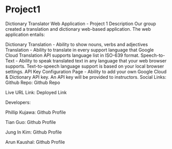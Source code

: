 # Project1
Dictionary Translator Web Application - Project 1
Description
Our group created a translation and dictionary web-based application. The web application entails:

Dictionary Translation - Ability to show nouns, verbs and adjectives
Translation - Ability to translate in every support language that Google Cloud Translation API supports language list in ISO-639 format.
Speech-to-Text - Ability to speak translated text in any language that your web browser supports. Text-to-speech language support is based on your local browser settings.
API Key Configuration Page - Ability to add your own Google Cloud & Dictionary API key. An API key will be provided to instructors.
Social Links:
Github Repo: Github Repo

Live URL Link: Deployed Link

Developers:

Phillip Kujawa: Github Profile

Tian Guo: Github Profile

Jung In Kim: Github Profile

Arun Kaushal: Github Profile
